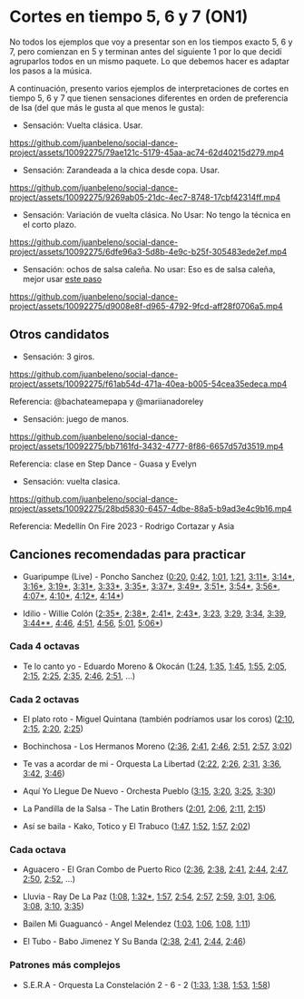 # Cortes en tiempo 5, 6 y 7 (ON1)

No todos los ejemplos que voy a presentar son en los tiempos exacto 5, 6 y 7, pero comienzan en 5 y terminan antes del siguiente 1 por lo que decidí agruparlos todos en un mismo paquete. Lo que debemos hacer es adaptar los pasos a la música.

A continuación, presento varios ejemplos de interpretaciones de cortes en tiempo 5, 6 y 7 que tienen sensaciones diferentes en orden de preferencia de Isa (del que más le gusta al que menos le gusta):

- Sensación: Vuelta clásica. Usar.

https://github.com/juanbeleno/social-dance-project/assets/10092275/79ae121c-5179-45aa-ac74-62d40215d279.mp4


- Sensación: Zarandeada a la chica desde copa. Usar.

https://github.com/juanbeleno/social-dance-project/assets/10092275/9269ab05-21dc-4ec7-8748-17cbf42314ff.mp4


- Sensación: Variación de vuelta clásica. No Usar: No tengo la técnica en el corto plazo.

https://github.com/juanbeleno/social-dance-project/assets/10092275/6dfe96a3-5d8b-4e9c-b25f-305483ede2ef.mp4


- Sensación: ochos de salsa caleña. No usar: Eso es de salsa caleña, mejor usar [este paso](fac4ab3)

https://github.com/juanbeleno/social-dance-project/assets/10092275/d9008e8f-d965-4792-9fcd-aff28f0706a5.mp4


## Otros candidatos

- Sensación: 3 giros.

https://github.com/juanbeleno/social-dance-project/assets/10092275/f61ab54d-471a-40ea-b005-54cea35edeca.mp4

Referencia: @bachateamepapa y @mariianadoreley

- Sensación: juego de manos.

https://github.com/juanbeleno/social-dance-project/assets/10092275/bb7161fd-3432-4777-8f86-6657d57d3519.mp4

Referencia: clase en Step Dance - Guasa y Evelyn


- Sensación: vuelta clasica.

https://github.com/juanbeleno/social-dance-project/assets/10092275/28bd5830-6457-4dbe-88a5-b9ad3e4c9b16.mp4

Referencia: Medellín On Fire 2023 - Rodrigo Cortazar y Asia



## Canciones recomendadas para practicar

- Guaripumpe (Live) - Poncho Sanchez ([0:20](https://youtu.be/bcWoBb82P-I?t=20), [0:42](https://youtu.be/bcWoBb82P-I?t=42), [1:01](https://youtu.be/bcWoBb82P-I?t=61), [1:21](https://youtu.be/bcWoBb82P-I?t=81), [3:11*](https://youtu.be/bcWoBb82P-I?t=191), [3:14*](https://youtu.be/bcWoBb82P-I?t=194), [3:16*](https://youtu.be/bcWoBb82P-I?t=196), [3:19*](https://youtu.be/bcWoBb82P-I?t=199), [3:31*](https://youtu.be/bcWoBb82P-I?t=211), [3:33*](https://youtu.be/bcWoBb82P-I?t=213), [3:35*](https://youtu.be/bcWoBb82P-I?t=215), [3:37*](https://youtu.be/bcWoBb82P-I?t=217), [3:49*](https://youtu.be/bcWoBb82P-I?t=229), [3:51*](https://youtu.be/bcWoBb82P-I?t=231), [3:54*](https://youtu.be/bcWoBb82P-I?t=234), [3:56*](https://youtu.be/bcWoBb82P-I?t=236), [4:07*](https://youtu.be/bcWoBb82P-I?t=247), [4:10*](https://youtu.be/bcWoBb82P-I?t=250), [4:12*](https://youtu.be/bcWoBb82P-I?t=252), [4:14*](https://youtu.be/bcWoBb82P-I?t=254))

- Idilio - Willie Colón ([2:35*](https://youtu.be/az5AXsWVnCc?t=155), [2:38*](https://youtu.be/az5AXsWVnCc?t=158), [2:41*](https://youtu.be/az5AXsWVnCc?t=161), [2:43*](https://youtu.be/az5AXsWVnCc?t=163), [3:23](https://youtu.be/az5AXsWVnCc?t=203), [3:29](https://youtu.be/az5AXsWVnCc?t=209), [3:34](https://youtu.be/az5AXsWVnCc?t=214), [3:39](https://youtu.be/az5AXsWVnCc?t=219), [3:44**](https://youtu.be/az5AXsWVnCc?t=224), [4:46](https://youtu.be/az5AXsWVnCc?t=286), [4:51](https://youtu.be/az5AXsWVnCc?t=291), [4:56](https://youtu.be/az5AXsWVnCc?t=296), [5:01](https://youtu.be/az5AXsWVnCc?t=301), [5:06*](https://youtu.be/az5AXsWVnCc?t=306))

### Cada 4 octavas

- Te lo canto yo - Eduardo Moreno & Okocán ([1:24](https://youtu.be/bH7oeSvLuOc?si=BGj2pPamdVWr241b&t=84), [1:35](https://youtu.be/bH7oeSvLuOc?si=h2DqTAbrFI6an4CD&t=95), [1:45](https://youtu.be/bH7oeSvLuOc?si=twdAkxFcLFkLTGXE&t=105), [1:55](https://youtu.be/bH7oeSvLuOc?si=5b5udWnWhTmXm06I&t=115), [2:05](https://youtu.be/bH7oeSvLuOc?si=kz65dIdNyMKGEd7p&t=125), [2:15](https://youtu.be/bH7oeSvLuOc?si=zZGWppJZ-OV-gouu&t=135), [2:25](https://youtu.be/bH7oeSvLuOc?si=sgnDJK7VNU3mffzn&t=145), [2:35](https://youtu.be/bH7oeSvLuOc?si=uMftT6CH9LXQukvb&t=155), [2:46](https://youtu.be/bH7oeSvLuOc?si=IjED8rltZzFATi0a&t=166), [2:51](https://youtu.be/bH7oeSvLuOc?si=3plWUXDT5OkWZKoC&t=171), ...)

### Cada 2 octavas
- El plato roto - Miguel Quintana (también podríamos usar los coros) ([2:10](https://youtu.be/YZ2YDy9v4Nw?si=5Gh7Jpo1nEH04HU2&t=130), [2:15](https://youtu.be/YZ2YDy9v4Nw?si=CkHjgfpauFH2_Ish&t=135), [2:20](https://youtu.be/YZ2YDy9v4Nw?si=blPrHzNFMbDYR0KK&t=140), [2:25](https://youtu.be/YZ2YDy9v4Nw?si=sgmq-ouYk9DEXpcC&t=145))

- Bochinchosa - Los Hermanos Moreno ([2:36](https://youtu.be/0FJ85dWShKo?si=mtawovU28vQ3Izmv&t=156), [2:41](https://youtu.be/0FJ85dWShKo?si=ji5UGuA7Eammf06k&t=161), [2:46](https://youtu.be/0FJ85dWShKo?si=37wotEvtK0CLJVTL&t=166), [2:51](https://youtu.be/0FJ85dWShKo?si=lmp8cMhqNRIIrWgq&t=171), [2:57](https://youtu.be/0FJ85dWShKo?si=IshstSgMSR0CqBrO&t=177), [3:02](https://youtu.be/0FJ85dWShKo?si=avbdnR08XvLFZq-n&t=182))

- Te vas a acordar de mi - Orquesta La Libertad ([2:22](https://youtu.be/n5iS3TFlQFM?t=142), [2:26](https://youtu.be/n5iS3TFlQFM?t=146), [2:31](https://youtu.be/n5iS3TFlQFM?t=151), [3:36](https://youtu.be/n5iS3TFlQFM?t=216), [3:42](https://youtu.be/n5iS3TFlQFM?t=222), [3:46](https://youtu.be/n5iS3TFlQFM?t=226))

- Aquí Yo Llegue De Nuevo - Orchesta Pueblo ([3:15](https://youtu.be/yvoTDrSA67A?si=r2lhqQLsHOC4FSXO&t=195), [3:20](https://youtu.be/yvoTDrSA67A?si=slQRJa19NFM6AMd_&t=200), [3:25](https://youtu.be/yvoTDrSA67A?si=ONdyQSlVSuNcuQzx&t=205), [3:30](https://youtu.be/yvoTDrSA67A?si=EtXaY8Vi7HUFCTVc&t=210))

- La Pandilla de la Salsa - The Latin Brothers ([2:01](https://youtu.be/PMecgoZZrAQ?si=dcbAVWvsHaCwYJci&t=121), [2:06](https://youtu.be/PMecgoZZrAQ?si=lmOUaVh5eCAwbFf1&t=126), [2:11](https://youtu.be/PMecgoZZrAQ?si=PRLLmRmIrBX-Sb5E&t=131), [2:15](https://youtu.be/PMecgoZZrAQ?si=v3mlrVoLdiD4wkUB&t=135))

- Así se baila - Kako, Totico y El Trabuco ([1:47](https://youtu.be/cNLUFmv_Wfc?si=6t8LkaMMtkFngz90&t=107), [1:52](https://youtu.be/cNLUFmv_Wfc?si=BpH5dNlkTNBka6xf&t=112), [1:57](https://youtu.be/cNLUFmv_Wfc?si=3Rk6vk0ubapsDe_X&t=117), [2:02](https://youtu.be/cNLUFmv_Wfc?si=qYpnWDaTTKGI2bVC&t=122))

### Cada octava

- Aguacero - El Gran Combo de Puerto Rico ([2:36](https://youtu.be/PDZkbHNDbwo?si=L0gkz5Sd5YyQlBzE&t=156), [2:38](https://youtu.be/PDZkbHNDbwo?si=eah6o_ceAdJ6JSg5&t=158), [2:41](https://youtu.be/PDZkbHNDbwo?si=zFJxLeWQJ8i0jhEb&t=161), [2:44](https://youtu.be/PDZkbHNDbwo?si=UE4Tc_6Xo0IfMYWd&t=164), [2:47](https://youtu.be/PDZkbHNDbwo?si=2p_26OI9ZSOgXG0r&t=167), [2:50](https://youtu.be/PDZkbHNDbwo?si=QeZCku31TdGYYKzU&t=170), [2:52](https://youtu.be/PDZkbHNDbwo?si=Rvubz54CyYWLKftg&t=172), ...)

- Lluvia - Ray De La Paz ([1:08](https://youtu.be/P_n8VZP2TZ0?t=68), [1:32*](https://youtu.be/P_n8VZP2TZ0?t=92), [1:57](https://youtu.be/P_n8VZP2TZ0?t=117), [2:54](https://youtu.be/P_n8VZP2TZ0?t=174), [2:57](https://youtu.be/P_n8VZP2TZ0?t=177), [2:59](https://youtu.be/P_n8VZP2TZ0?t=179), [3:01](https://youtu.be/P_n8VZP2TZ0?t=181), [3:06](https://youtu.be/P_n8VZP2TZ0?t=186), [3:08](https://youtu.be/P_n8VZP2TZ0?t=188), [3:10](https://youtu.be/P_n8VZP2TZ0?t=190), [3:35](https://youtu.be/P_n8VZP2TZ0?t=215))

- Bailen Mi Guaguancó - Angel Melendez ([1:03](https://youtu.be/UDAYpNTtq_Y?si=DrYZkEs8g0q2Vgcl&t=63), [1:06](https://youtu.be/UDAYpNTtq_Y?si=zN-d0o9_yLBRlaMB&t=66), [1:08](https://youtu.be/UDAYpNTtq_Y?si=eh4IYzXmDw741Pwh&t=68), [1:11](https://youtu.be/UDAYpNTtq_Y?si=E_py2-DvrLqGnI7l&t=71))

- El Tubo - Babo Jimenez Y Su Banda ([2:38](https://youtu.be/I4x7f5cZH3U?si=qDjg1QBftRoSVRgC&t=158), [2:41](https://youtu.be/I4x7f5cZH3U?si=t2ecd2YOMZM6mWMu&t=161), [2:44](https://youtu.be/I4x7f5cZH3U?si=gR54o2foVqjXPuuc&t=164), [2:46](https://youtu.be/I4x7f5cZH3U?si=gQzyW-yyhOoHeLf_&t=166))

### Patrones más complejos

- S.E.R.A - Orquesta La Constelación 2 - 6 - 2 ([1:33](https://youtu.be/SWlbxpcFSIY?si=_3EbbxfljTcoOVoY&t=93), [1:38](https://youtu.be/SWlbxpcFSIY?si=VcDdd5TkqFreK5bM&t=98), [1:53](https://youtu.be/SWlbxpcFSIY?si=G1AdYt-qP8XBwPt_&t=113), [1:58](https://youtu.be/SWlbxpcFSIY?si=o_fn0NjaCWnvrBCg&t=118))
